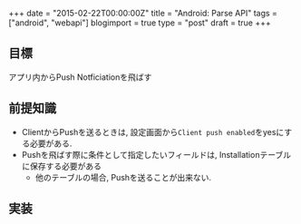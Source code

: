 +++
date = "2015-02-22T00:00:00Z"
title = "Android: Parse API"
tags = ["android", "webapi"]
blogimport = true
type = "post"
draft = true
+++

## 目標

アプリ内からPush Notficiationを飛ばす


## 前提知識

- ClientからPushを送るときは, 設定画面から`Client push enabled`をyesにする必要がある.
- Pushを飛ばす際に条件として指定したいフィールドは, Installationテーブルに保存する必要がある
  - 他のテーブルの場合, Pushを送ることが出来ない.

## 実装
